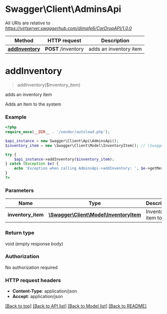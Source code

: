 # Swagger\Client\AdminsApi

All URIs are relative to *https://virtserver.swaggerhub.com/dimafe6/CarDropAPI/1.0.0*

Method | HTTP request | Description
------------- | ------------- | -------------
[**addInventory**](AdminsApi.md#addInventory) | **POST** /inventory | adds an inventory item


# **addInventory**
> addInventory($inventory_item)

adds an inventory item

Adds an item to the system

### Example
```php
<?php
require_once(__DIR__ . '/vendor/autoload.php');

$api_instance = new Swagger\Client\Api\AdminsApi();
$inventory_item = new \Swagger\Client\Model\InventoryItem(); // \Swagger\Client\Model\InventoryItem | Inventory item to add

try {
    $api_instance->addInventory($inventory_item);
} catch (Exception $e) {
    echo 'Exception when calling AdminsApi->addInventory: ', $e->getMessage(), PHP_EOL;
}
?>
```

### Parameters

Name | Type | Description  | Notes
------------- | ------------- | ------------- | -------------
 **inventory_item** | [**\Swagger\Client\Model\InventoryItem**](../Model/\Swagger\Client\Model\InventoryItem.md)| Inventory item to add | [optional]

### Return type

void (empty response body)

### Authorization

No authorization required

### HTTP request headers

 - **Content-Type**: application/json
 - **Accept**: application/json

[[Back to top]](#) [[Back to API list]](../../README.md#documentation-for-api-endpoints) [[Back to Model list]](../../README.md#documentation-for-models) [[Back to README]](../../README.md)

